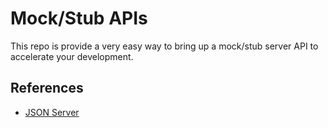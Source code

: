 # Mock/Stub APIs

This repo is provide a very easy way to bring up a mock/stub server API to accelerate your development.

## References

- [JSON Server](https://github.com/typicode/json-server#getting-started)